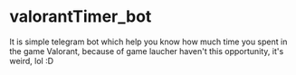 # valorantTimer_bot
It is simple telegram bot which help you know how much time you spent in the game Valorant, because of game laucher haven't this opportunity, it's weird, lol :D
